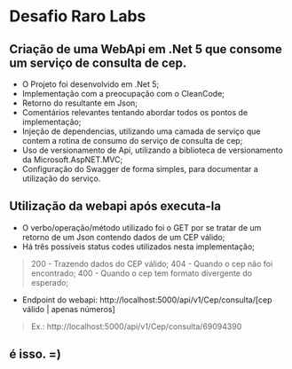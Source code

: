 # Desafio Raro Labs

## Criação de uma WebApi em .Net 5 que consome um serviço de consulta de cep.

- O Projeto foi desenvolvido em .Net 5;
- Implementação com a preocupação com o CleanCode;
- Retorno do resultante em Json;
- Comentários relevantes tentando abordar todos os pontos de implementação;
- Injeção de dependencias, utilizando uma camada de serviço que contem a rotina de consumo do serviço de consulta de cep;
- Uso de versionamento de Api, utilizando a biblioteca de versionamento da Microsoft.AspNET.MVC;
- Configuração do Swagger de forma simples, para documentar a utilização do serviço.

## Utilização da webapi após executa-la

- O verbo/operação/método utilizado foi o GET por se tratar de um retorno de um Json contendo dados de um CEP válido;
- Há três possíveis status codes utilizados nesta implementação;
> 200 - Trazendo dados do CEP válido;
> 404 - Quando o cep não foi encontrado;
> 400 - Quando o cep tem formato divergente do esperado;
- Endpoint do webapi: http://localhost:5000/api/v1/Cep/consulta/[cep válido | apenas números]
> Ex.: http://localhost:5000/api/v1/Cep/consulta/69094390

## é isso. =)
